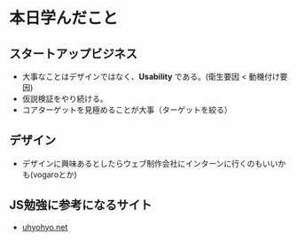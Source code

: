 # 本日学んだこと

## スタートアップビジネス

- 大事なことはデザインではなく、**Usability** である。(衛生要因 < 動機付け要因)
- 仮説検証をやり続ける。
- コアターゲットを見極めることが大事（ターゲットを絞る）

## デザイン

- デザインに興味あるとしたらウェブ制作会社にインターンに行くのもいいかも(vogaroとか)

## JS勉強に参考になるサイト

- [uhyohyo.net](http://uhyohyo.net/javascript/)

